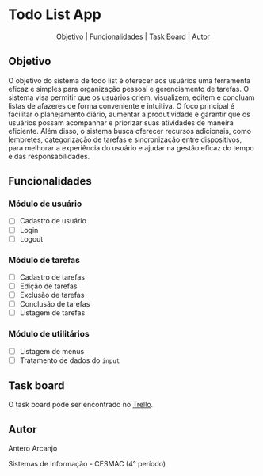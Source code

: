 # Todo List App

<p align='center'>
    <a href="#objetivo">Objetivo</a> | 
    <a href="#funcionalidades">Funcionalidades</a> | 
    <a href="#task-board">Task Board</a> | 
    <a href="#autor">Autor</a>
</p>


<h2 id="objetivo">Objetivo</h2>

O objetivo do sistema de todo list é oferecer aos usuários uma ferramenta eficaz e simples para organização pessoal e gerenciamento de tarefas. O sistema visa permitir que os usuários criem, visualizem, editem e concluam listas de afazeres de forma conveniente e intuitiva. O foco principal é facilitar o planejamento diário, aumentar a produtividade e garantir que os usuários possam acompanhar e priorizar suas atividades de maneira eficiente. Além disso, o sistema busca oferecer recursos adicionais, como lembretes, categorização de tarefas e sincronização entre dispositivos, para melhorar a experiência do usuário e ajudar na gestão eficaz do tempo e das responsabilidades. 

<h2 id="funcionalidades">Funcionalidades</h2>

### Módulo de usuário
- [ ] Cadastro de usuário
- [ ] Login
- [ ] Logout

### Módulo de tarefas
- [ ] Cadastro de tarefas
- [ ] Edição de tarefas
- [ ] Exclusão de tarefas
- [ ] Conclusão de tarefas
- [ ] Listagem de tarefas

### Módulo de utilitários
- [ ] Listagem de menus
- [ ] Tratamento de dados do `input`

<h2 id="task-board">Task board</h2>

O task board pode ser encontrado no [Trello](https://trello.com/b/bK7GXmMq/todo-list).


<h2 id="autor">Autor</h2>

Antero Arcanjo 

Sistemas de Informação - CESMAC (4° período)